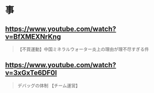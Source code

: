 # 事

## https://www.youtube.com/watch?v=BfXMEXNrKng 

> 【不買運動】中国ミネラルウォーター炎上の理由が理不尽すぎる件 

## https://www.youtube.com/watch?v=3xGxTe6DF0I

> デバッグの体制 【チーム運営】 
